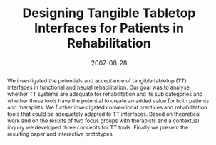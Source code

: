 ---
abstract: We investigated the potentials and acceptance of tangible tabletop (TT)
  interfaces in functional and neural rehabilitation. Our goal was to analyse whether
  TT systems are adequate for rehabilitation and its sub categories and whether these
  tools have the potential to create an added value for both patients and therapists.
  We further investigated conventional practices and rehabilitation tools that could
  be adequately adapted to TT interfaces. Based on theoretical work and on the results
  of two focus groups with therapists and a contextual inquiry we developed three
  concepts for TT tools. Finally we present the resulting paper and interactive prototypes.
authors:
- Michael Leitner
- Martin Tomitsch
- Thomas Költringer
- Karin Kappel
- Thomas Grechenig
date: '2007-08-28'
featured: false
links:
- name: Publik
  url: https://publik.tuwien.ac.at/showentry.php?ID=141546&lang=2
publication: 'Vortrag: Conference & Workshop on Assistive Technologies for People
  with Vision & Hearing Impairments: Assistive Technology for All Ages, CVHI 2007,
  Granada, Spain; 28.08.2007 - 31.08.2007; in: "Proceedings of the Conference and
  Workshop on Assistive Technology for People with Vision and Hearing Impairments",
  M. Hersh (Hrg.); (2007), 7 S'
publication_types:
- '1'
publishDate: '2007-08-28'
title: Designing Tangible Tabletop Interfaces for Patients in Rehabilitation
url_pdf: ''
---